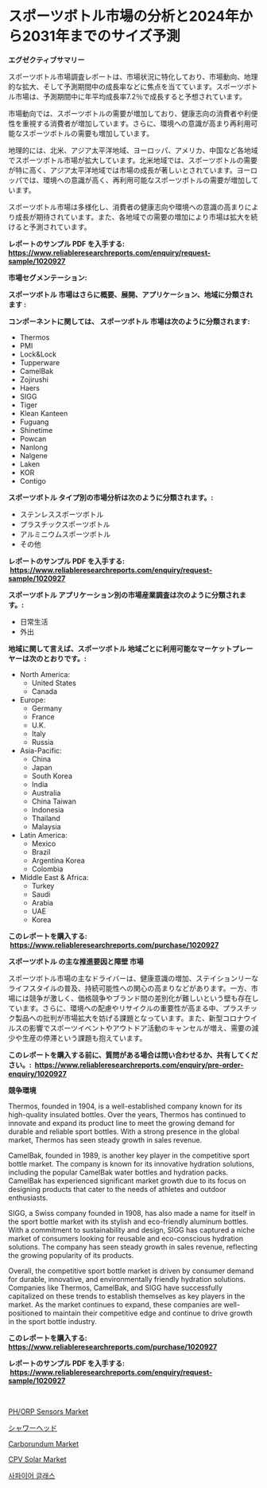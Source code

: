 <p><h1>スポーツボトル市場の分析と2024年から2031年までのサイズ予測</h1></p><p><strong>エグゼクティブサマリー</strong></p>
<p><p>スポーツボトル市場調査レポートは、市場状況に特化しており、市場動向、地理的な拡大、そして予測期間中の成長率などに焦点を当てています。スポーツボトル市場は、予測期間中に年平均成長率7.2％で成長すると予想されています。</p><p>市場動向では、スポーツボトルの需要が増加しており、健康志向の消費者や利便性を重視する消費者が増加しています。さらに、環境への意識が高まり再利用可能なスポーツボトルの需要も増加しています。</p><p>地理的には、北米、アジア太平洋地域、ヨーロッパ、アメリカ、中国など各地域でスポーツボトル市場が拡大しています。北米地域では、スポーツボトルの需要が特に高く、アジア太平洋地域では市場の成長が著しいとされています。ヨーロッパでは、環境への意識が高く、再利用可能なスポーツボトルの需要が増加しています。</p><p>スポーツボトル市場は多様化し、消費者の健康志向や環境への意識の高まりにより成長が期待されています。また、各地域での需要の増加により市場は拡大を続けると予測されています。</p></p>
<p><strong>レポートのサンプル PDF を入手する: <a href="https://www.reliableresearchreports.com/enquiry/request-sample/1020927">https://www.reliableresearchreports.com/enquiry/request-sample/1020927</a></strong></p>
<p><strong>市場セグメンテーション:</strong></p>
<p><strong> スポーツボトル 市場はさらに概要、展開、アプリケーション、地域に分類されます :</strong></p>
<p><strong>コンポーネントに関しては、 スポーツボトル 市場は次のように分類されます: &nbsp;</strong></p>
<p><ul><li>Thermos</li><li>PMI</li><li>Lock&Lock</li><li>Tupperware</li><li>CamelBak</li><li>Zojirushi</li><li>Haers</li><li>SIGG</li><li>Tiger</li><li>Klean Kanteen</li><li>Fuguang</li><li>Shinetime</li><li>Powcan</li><li>Nanlong</li><li>Nalgene</li><li>Laken</li><li>KOR</li><li>Contigo</li></ul></p>
<p><strong> スポーツボトル タイプ別の市場分析は次のように分類されます。:</strong></p>
<p><ul><li>ステンレススポーツボトル</li><li>プラスチックスポーツボトル</li><li>アルミニウムスポーツボトル</li><li>その他</li></ul></p>
<p><strong>レポートのサンプル PDF を入手する: &nbsp;<a href="https://www.reliableresearchreports.com/enquiry/request-sample/1020927">https://www.reliableresearchreports.com/enquiry/request-sample/1020927</a></strong></p>
<p><strong> スポーツボトル アプリケーション別の市場産業調査は次のように分類されます。:</strong></p>
<p><ul><li>日常生活</li><li>外出</li></ul></p>
<p><strong>地域に関して言えば、スポーツボトル 地域ごとに利用可能なマーケットプレーヤーは次のとおりです。:</strong></p>
<p><ul>
    <li>
        North America:
        <ul>
            <li>United States</li>
            <li>Canada</li>
        </ul>
    </li>
    <li>
        Europe:
        <ul>
            <li>Germany</li>
            <li>France</li>
            <li>U.K.</li>
            <li>Italy</li>
            <li>Russia</li>
        </ul>
    </li>
    <li>
        Asia-Pacific:
        <ul>
            <li>China</li>
            <li>Japan</li>
            <li>South Korea</li>
            <li>India</li>
            <li>Australia</li>
            <li>China Taiwan</li>
            <li>Indonesia</li>
            <li>Thailand</li>
            <li>Malaysia</li>
        </ul>
    </li>
    <li>
        Latin America:
        <ul>
            <li>Mexico</li>
            <li>Brazil</li>
            <li>Argentina Korea</li>
            <li>Colombia</li>
        </ul>
    </li>
    <li>
        Middle East & Africa:
        <ul>
            <li>Turkey</li>
            <li>Saudi</li>
            <li>Arabia</li>
            <li>UAE</li>
            <li>Korea</li>
        </ul>
    </li>
    </ul></p>
<p><strong>このレポートを購入する: &nbsp;<a href="https://www.reliableresearchreports.com/purchase/1020927">https://www.reliableresearchreports.com/purchase/1020927</a></strong></p>
<p><strong>スポーツボトル の主な推進要因と障壁 市場</strong></p>
<p><p>スポーツボトル市場の主なドライバーは、健康意識の増加、ステイションリーなライフスタイルの普及、持続可能性への関心の高まりなどがあります。一方、市場には競争が激しく、価格競争やブランド間の差別化が難しいという壁も存在しています。さらに、環境への配慮やリサイクルの重要性が高まる中、プラスチック製品への批判が市場拡大を妨げる課題となっています。また、新型コロナウイルスの影響でスポーツイベントやアウトドア活動のキャンセルが増え、需要の減少や生産の停滞という課題も抱えています。</p></p>
<p><strong>このレポートを購入する前に、質問がある場合は問い合わせるか、共有してください。:&nbsp; <a href="https://www.reliableresearchreports.com/enquiry/pre-order-enquiry/1020927">https://www.reliableresearchreports.com/enquiry/pre-order-enquiry/1020927</a></strong></p>
<p><strong>競争環境</strong></p>
<p><p>Thermos, founded in 1904, is a well-established company known for its high-quality insulated bottles. Over the years, Thermos has continued to innovate and expand its product line to meet the growing demand for durable and reliable sport bottles. With a strong presence in the global market, Thermos has seen steady growth in sales revenue.</p><p>CamelBak, founded in 1989, is another key player in the competitive sport bottle market. The company is known for its innovative hydration solutions, including the popular CamelBak water bottles and hydration packs. CamelBak has experienced significant market growth due to its focus on designing products that cater to the needs of athletes and outdoor enthusiasts.</p><p>SIGG, a Swiss company founded in 1908, has also made a name for itself in the sport bottle market with its stylish and eco-friendly aluminum bottles. With a commitment to sustainability and design, SIGG has captured a niche market of consumers looking for reusable and eco-conscious hydration solutions. The company has seen steady growth in sales revenue, reflecting the growing popularity of its products.</p><p>Overall, the competitive sport bottle market is driven by consumer demand for durable, innovative, and environmentally friendly hydration solutions. Companies like Thermos, CamelBak, and SIGG have successfully capitalized on these trends to establish themselves as key players in the market. As the market continues to expand, these companies are well-positioned to maintain their competitive edge and continue to drive growth in the sport bottle industry.</p></p>
<p><strong>このレポートを購入する: &nbsp; <a href="https://www.reliableresearchreports.com/purchase/1020927">https://www.reliableresearchreports.com/purchase/1020927</a></strong></p>
<p><strong>レポートのサンプル PDF を入手する: &nbsp;<a href="https://www.reliableresearchreports.com/enquiry/request-sample/1020927">https://www.reliableresearchreports.com/enquiry/request-sample/1020927</a></strong><strong></strong></p>
<p>&nbsp;</p>
<p><p><a href="https://frill-swim-3cd.notion.site/Global-PH-ORP-Sensors-Market-by-Types-Applications-and-Major-Players-with-Regional-Growth-Rate-An-fb484027448e4e26a581313c9a8c2fb4">PH/ORP Sensors Market</a></p><p><a href="https://github.com/oqoeusbvpadwjs08/Market-Research-Report-List-1/blob/main/5859445188626.md">シャワーヘッド</a></p><p><a href="https://issuu.com/reportprime-2/docs/carborundum-market-size-2030.pptx">Carborundum Market</a></p><p><a href="https://view.publitas.com/reportprime-1/cpv-solar-market-share-market-new-trends-analysis-report-by-type-by-application-by-end-use-by-region-and-segment-forecasts-2024-2031/">CPV Solar Market</a></p><p><a href="https://github.com/vs2869dizt0/Market-Research-Report-List-1/blob/main/3668107188497.md">사파이어 글래스</a></p></p>